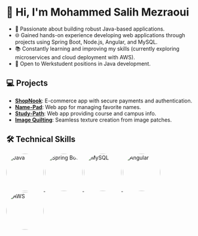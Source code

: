 # 👋 Hi, I'm Mohammed Salih Mezraoui

- 🚀 Passionate about building robust Java-based applications.
- 🌐 Gained hands-on experience developing web applications through projects using Spring Boot, Node.js, Angular, and MySQL.
- 📚 Constantly learning and improving my skills (currently exploring microservices and cloud deployment with AWS).
- 💼 Open to Werkstudent positions in Java development.

## 💻 Projects

- **[ShopNook](https://github.com/SalihMezraoui/ShopNook)**: E-commerce app with secure payments and authentication.
- **[Name-Pad](https://github.com/SalihMezraoui/name-pad)**: Web app for managing favorite names.
- **[Study-Path](https://github.com/SalihMezraoui/study-path)**: Web app providing course and campus info.
- **[Image Quilting](https://github.com/SalihMezraoui/image-quilting)**: Seamless texture creation from image patches.

## 🛠 Technical Skills

<a href="https://www.java.com">
  <img src="https://cdn.jsdelivr.net/npm/simple-icons@v4/icons/java.svg" alt="Java" style="width: 100px; height: 100px; border-radius: 50%;"/>
</a>

<a href="https://spring.io/projects/spring-boot">
  <img src="https://cdn.jsdelivr.net/npm/simple-icons@v4/icons/springboot.svg" alt="Spring Boot" style="width: 100px; height: 100px; border-radius: 50%;"/>
</a>

<a href="https://www.mysql.com">
  <img src="https://cdn.jsdelivr.net/npm/simple-icons@v4/icons/mysql.svg" alt="MySQL" style="width: 100px; height: 100px; border-radius: 50%;"/>
</a>

<a href="https://angular.io">
  <img src="https://cdn.jsdelivr.net/npm/simple-icons@v4/icons/angular.svg" alt="Angular" style="width: 100px; height: 100px; border-radius: 50%;"/>
</a>

<a href="https://aws.amazon.com">
  <img src="https://cdn.jsdelivr.net/npm/simple-icons@v4/icons/amazonaws.svg" alt="AWS" style="width: 100px; height: 100px; border-radius: 50%;"/>
</a>




















